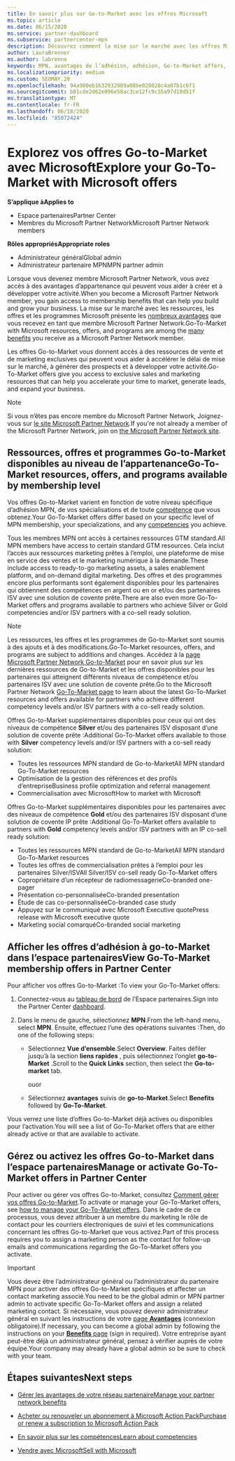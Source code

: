 ```yaml
---
title: En savoir plus sur Go-to-Market avec les offres Microsoft
ms.topic: article
ms.date: 06/15/2020
ms.service: partner-dashboard
ms.subservice: partnercenter-mpn
description: Découvrez comment la mise sur le marché avec les offres Microsoft peut accélérer le délai de mise sur le marché, générer des prospects et développer votre activité.
author: LauraBrenner
ms.author: labrenne
keywords: MPN, avantages de l’adhésion, adhésion, Go-to-Market offers, Go-to-Market avec Microsoft, accéder au marché, adhésion Gold, abonnement Silver
ms.localizationpriority: medium
ms.custom: SEOMAY.20
ms.openlocfilehash: 94a980eb1632932989a08be028028c4a07b1c6f1
ms.sourcegitcommit: b81cde2d62e096e58ac3ce12fc9c35a97d10d51f
ms.translationtype: MT
ms.contentlocale: fr-FR
ms.lasthandoff: 06/18/2020
ms.locfileid: "85072424"
---
```

# <a name="explore-your-go-to-market-with-microsoft-offers"></a><span data-ttu-id="1b9be-104">Explorez vos offres Go-to-Market avec Microsoft</span><span class="sxs-lookup"><span data-stu-id="1b9be-104">Explore your Go-To-Market with Microsoft offers</span></span>

<span data-ttu-id="1b9be-105">**S’applique à**</span><span class="sxs-lookup"><span data-stu-id="1b9be-105">**Applies to**</span></span>

- <span data-ttu-id="1b9be-106">Espace partenaires</span><span class="sxs-lookup"><span data-stu-id="1b9be-106">Partner Center</span></span>
- <span data-ttu-id="1b9be-107">Membres du Microsoft Partner Network</span><span class="sxs-lookup"><span data-stu-id="1b9be-107">Microsoft Partner Network members</span></span>

<span data-ttu-id="1b9be-108">**Rôles appropriés**</span><span class="sxs-lookup"><span data-stu-id="1b9be-108">**Appropriate roles**</span></span>

- <span data-ttu-id="1b9be-109">Administrateur général</span><span class="sxs-lookup"><span data-stu-id="1b9be-109">Global admin</span></span>
- <span data-ttu-id="1b9be-110">Administrateur partenaire MPN</span><span class="sxs-lookup"><span data-stu-id="1b9be-110">MPN partner admin</span></span>

<span data-ttu-id="1b9be-111">Lorsque vous devenez membre Microsoft Partner Network, vous avez accès à des avantages d’appartenance qui peuvent vous aider à créer et à développer votre activité.</span><span class="sxs-lookup"><span data-stu-id="1b9be-111">When you become a Microsoft Partner Network member, you gain access to membership benefits that can help you build and grow your business.</span></span> <span data-ttu-id="1b9be-112">La mise sur le marché avec les ressources, les offres et les programmes Microsoft présente les [nombreux avantages](https://partner.microsoft.com/manage-your-partner-network-benefits) que vous recevez en tant que membre Microsoft Partner Network.</span><span class="sxs-lookup"><span data-stu-id="1b9be-112">Go-To-Market with Microsoft resources, offers, and programs are among the [many benefits](https://partner.microsoft.com/manage-your-partner-network-benefits) you receive as a Microsoft Partner Network member.</span></span>

<span data-ttu-id="1b9be-113">Les offres Go-to-Market vous donnent accès à des ressources de vente et de marketing exclusives qui peuvent vous aider à accélérer le délai de mise sur le marché, à générer des prospects et à développer votre activité.</span><span class="sxs-lookup"><span data-stu-id="1b9be-113">Go-To-Market offers give you access to exclusive sales and marketing resources that can help you accelerate your time to market, generate leads, and expand your business.</span></span>

>[!NOTE]
><span data-ttu-id="1b9be-114">Si vous n’êtes pas encore membre du Microsoft Partner Network, Joignez-vous sur [le site Microsoft Partner Network](https://partner.microsoft.com/membership).</span><span class="sxs-lookup"><span data-stu-id="1b9be-114">If you're not already a member of the Microsoft Partner Network, join on [the Microsoft Partner Network site](https://partner.microsoft.com/membership).</span></span>

## <a name="go-to-market-resources-offers-and-programs-available-by-membership-level"></a><span data-ttu-id="1b9be-115">Ressources, offres et programmes Go-to-Market disponibles au niveau de l’appartenance</span><span class="sxs-lookup"><span data-stu-id="1b9be-115">Go-To-Market resources, offers, and programs available by membership level</span></span>

<span data-ttu-id="1b9be-116">Vos offres Go-to-Market varient en fonction de votre niveau spécifique d’adhésion MPN, de vos spécialisations et de toute [compétence](learn-about-competencies.md) que vous obtenez.</span><span class="sxs-lookup"><span data-stu-id="1b9be-116">Your Go-To-Market offers differ based on your specific level of MPN membership, your specializations, and any [competencies](learn-about-competencies.md) you achieve.</span></span>

<span data-ttu-id="1b9be-117">Tous les membres MPN ont accès à certaines ressources GTM standard.</span><span class="sxs-lookup"><span data-stu-id="1b9be-117">All MPN members have access to certain standard GTM resources.</span></span> <span data-ttu-id="1b9be-118">Cela inclut l’accès aux ressources marketing prêtes à l’emploi, une plateforme de mise en service des ventes et le marketing numérique à la demande.</span><span class="sxs-lookup"><span data-stu-id="1b9be-118">These include access to ready-to-go marketing assets, a sales enablement platform, and on-demand digital marketing.</span></span> <span data-ttu-id="1b9be-119">Des offres et des programmes encore plus performants sont également disponibles pour les partenaires qui obtiennent des compétences en argent ou en or et/ou des partenaires ISV avec une solution de covente prête.</span><span class="sxs-lookup"><span data-stu-id="1b9be-119">There are also even more Go-To-Market offers and programs available to partners who achieve Silver or Gold competencies and/or ISV partners with a co-sell ready solution.</span></span>

>[!NOTE]
><span data-ttu-id="1b9be-120">Les ressources, les offres et les programmes de Go-to-Market sont soumis à des ajouts et à des modifications.</span><span class="sxs-lookup"><span data-stu-id="1b9be-120">Go-To-Market resources, offers, and programs are subject to additions and changes.</span></span> <span data-ttu-id="1b9be-121">Accédez à la [page Microsoft Partner Network Go-to-Market](https://partner.microsoft.com/membership/go-to-market) pour en savoir plus sur les dernières ressources de Go-to-Market et les offres disponibles pour les partenaires qui atteignent différents niveaux de compétence et/ou partenaires ISV avec une solution de covente prête.</span><span class="sxs-lookup"><span data-stu-id="1b9be-121">Go to the Microsoft Partner Network [Go-To-Market page](https://partner.microsoft.com/membership/go-to-market) to learn about the latest Go-To-Market resources and offers available for partners who achieve different competency levels and/or ISV partners with a co-sell ready solution.</span></span>

<span data-ttu-id="1b9be-122">Offres Go-to-Market supplémentaires disponibles pour ceux qui ont des niveaux de compétence **Silver** et/ou des partenaires ISV disposant d’une solution de covente prête :</span><span class="sxs-lookup"><span data-stu-id="1b9be-122">Additional Go-To-Market offers available to those with **Silver** competency levels and/or ISV partners with a co-sell ready solution:</span></span>

- <span data-ttu-id="1b9be-123">Toutes les ressources MPN standard de Go-to-Market</span><span class="sxs-lookup"><span data-stu-id="1b9be-123">All MPN standard Go-To-Market resources</span></span>
- <span data-ttu-id="1b9be-124">Optimisation de la gestion des références et des profils d’entreprise</span><span class="sxs-lookup"><span data-stu-id="1b9be-124">Business profile optimization and referral management</span></span>
- <span data-ttu-id="1b9be-125">Commercialisation avec Microsoft</span><span class="sxs-lookup"><span data-stu-id="1b9be-125">How to market with Microsoft</span></span>

<span data-ttu-id="1b9be-126">Offres Go-to-Market supplémentaires disponibles pour les partenaires avec des niveaux de compétence **Gold** et/ou des partenaires ISV disposant d’une solution de covente IP prête :</span><span class="sxs-lookup"><span data-stu-id="1b9be-126">Additional Go-To-Market offers available to partners with **Gold** competency levels and/or ISV partners with an IP co-sell ready solution:</span></span>

- <span data-ttu-id="1b9be-127">Toutes les ressources MPN standard de Go-to-Market</span><span class="sxs-lookup"><span data-stu-id="1b9be-127">All MPN standard Go-To-Market resources</span></span>
- <span data-ttu-id="1b9be-128">Toutes les offres de commercialisation prêtes à l’emploi pour les partenaires Silver/ISV</span><span class="sxs-lookup"><span data-stu-id="1b9be-128">All Silver/ISV co-sell ready Go-To-Market offers</span></span>
- <span data-ttu-id="1b9be-129">Copropriétaire d’un récepteur de radiomessagerie</span><span class="sxs-lookup"><span data-stu-id="1b9be-129">Co-branded one-pager</span></span>
- <span data-ttu-id="1b9be-130">Présentation co-personnalisée</span><span class="sxs-lookup"><span data-stu-id="1b9be-130">Co-branded presentation</span></span>
- <span data-ttu-id="1b9be-131">Étude de cas co-personnalisée</span><span class="sxs-lookup"><span data-stu-id="1b9be-131">Co-branded case study</span></span>
- <span data-ttu-id="1b9be-132">Appuyez sur le communiqué avec Microsoft Executive quote</span><span class="sxs-lookup"><span data-stu-id="1b9be-132">Press release with Microsoft executive quote</span></span>
- <span data-ttu-id="1b9be-133">Marketing social comarqué</span><span class="sxs-lookup"><span data-stu-id="1b9be-133">Co-branded social marketing</span></span>

## <a name="view-go-to-market-membership-offers-in-partner-center"></a><span data-ttu-id="1b9be-134">Afficher les offres d’adhésion à go-to-Market dans l’espace partenaires</span><span class="sxs-lookup"><span data-stu-id="1b9be-134">View Go-To-Market membership offers in Partner Center</span></span>

<span data-ttu-id="1b9be-135">Pour afficher vos offres Go-to-Market :</span><span class="sxs-lookup"><span data-stu-id="1b9be-135">To view your Go-To-Market offers:</span></span>

1. <span data-ttu-id="1b9be-136">Connectez-vous au [tableau de bord](https://partner.microsoft.com/dashboard) de l’Espace partenaires.</span><span class="sxs-lookup"><span data-stu-id="1b9be-136">Sign into the Partner Center [dashboard](https://partner.microsoft.com/dashboard).</span></span>

2. <span data-ttu-id="1b9be-137">Dans le menu de gauche, sélectionnez **MPN**.</span><span class="sxs-lookup"><span data-stu-id="1b9be-137">From the left-hand menu, select **MPN**.</span></span> <span data-ttu-id="1b9be-138">Ensuite, effectuez l’une des opérations suivantes :</span><span class="sxs-lookup"><span data-stu-id="1b9be-138">Then, do one of the following steps:</span></span>

   - <span data-ttu-id="1b9be-139">Sélectionnez **Vue d’ensemble**.</span><span class="sxs-lookup"><span data-stu-id="1b9be-139">Select **Overview**.</span></span> <span data-ttu-id="1b9be-140">Faites défiler jusqu’à la section **liens rapides** , puis sélectionnez l’onglet **go-to-Market** .</span><span class="sxs-lookup"><span data-stu-id="1b9be-140">Scroll to the **Quick Links** section, then select the **Go-to-market** tab.</span></span>

     <span data-ttu-id="1b9be-141">ou</span><span class="sxs-lookup"><span data-stu-id="1b9be-141">or</span></span>

   - <span data-ttu-id="1b9be-142">Sélectionnez **avantages** suivis de **go-to-Market**.</span><span class="sxs-lookup"><span data-stu-id="1b9be-142">Select **Benefits** followed by **Go-To-Market**.</span></span>

<span data-ttu-id="1b9be-143">Vous verrez une liste d’offres Go-to-Market déjà actives ou disponibles pour l’activation.</span><span class="sxs-lookup"><span data-stu-id="1b9be-143">You will see a list of Go-To-Market offers that are either already active or that are available to activate.</span></span>

## <a name="manage-or-activate-go-to-market-offers-in-partner-center"></a><span data-ttu-id="1b9be-144">Gérez ou activez les offres Go-to-Market dans l’espace partenaires</span><span class="sxs-lookup"><span data-stu-id="1b9be-144">Manage or activate Go-To-Market offers in Partner Center</span></span>

<span data-ttu-id="1b9be-145">Pour activer ou gérer vos offres Go-to-Market, consultez [Comment gérer vos offres Go-to-Market](manage-your-partner-network-benefits.md#manage-go-to-market-offers).</span><span class="sxs-lookup"><span data-stu-id="1b9be-145">To activate or manage your Go-To-Market offers, see [how to manage your Go-To-Market offers](manage-your-partner-network-benefits.md#manage-go-to-market-offers).</span></span> <span data-ttu-id="1b9be-146">Dans le cadre de ce processus, vous devez attribuer à un membre du marketing le rôle de contact pour les courriers électroniques de suivi et les communications concernant les offres Go-to-Market que vous activez.</span><span class="sxs-lookup"><span data-stu-id="1b9be-146">Part of this process requires you to assign a marketing person as the contact for follow-up emails and communications regarding the Go-To-Market offers you activate.</span></span>

>[!IMPORTANT]
><span data-ttu-id="1b9be-147">Vous devez être l’administrateur général ou l’administrateur du partenaire MPN pour activer des offres Go-to-Market spécifiques et affecter un contact marketing associé.</span><span class="sxs-lookup"><span data-stu-id="1b9be-147">You need to be the global admin or MPN partner admin to activate specific Go-To-Market offers and assign a related marketing contact.</span></span> <span data-ttu-id="1b9be-148">Si nécessaire, vous pouvez devenir administrateur général en suivant les instructions de votre [page **Avantages**](https://partnercenter.microsoft.com/pcv/partnership/benefits) (connexion obligatoire).</span><span class="sxs-lookup"><span data-stu-id="1b9be-148">If necessary, you can become a global admin by following the instructions on your [**Benefits** page](https://partnercenter.microsoft.com/pcv/partnership/benefits) (sign in required).</span></span> <span data-ttu-id="1b9be-149">Votre entreprise ayant peut-être déjà un administrateur général, pensez à vérifier auprès de votre équipe.</span><span class="sxs-lookup"><span data-stu-id="1b9be-149">Your company may already have a global admin so be sure to check with your team.</span></span>

## <a name="next-steps"></a><span data-ttu-id="1b9be-150">Étapes suivantes</span><span class="sxs-lookup"><span data-stu-id="1b9be-150">Next steps</span></span>

- [<span data-ttu-id="1b9be-151">Gérer les avantages de votre réseau partenaire</span><span class="sxs-lookup"><span data-stu-id="1b9be-151">Manage your partner network benefits</span></span>](manage-your-partner-network-benefits.md)

- [<span data-ttu-id="1b9be-152">Acheter ou renouveler un abonnement à Microsoft Action Pack</span><span class="sxs-lookup"><span data-stu-id="1b9be-152">Purchase or renew a subscription to Microsoft Action Pack</span></span>](mpn-get-action-pack.md)

- [<span data-ttu-id="1b9be-153">En savoir plus sur les compétences</span><span class="sxs-lookup"><span data-stu-id="1b9be-153">Learn about competencies</span></span>](learn-about-competencies.md)

- [<span data-ttu-id="1b9be-154">Vendre avec Microsoft</span><span class="sxs-lookup"><span data-stu-id="1b9be-154">Sell with Microsoft</span></span>](https://partner.microsoft.com/membership/sell-with-microsoft)
